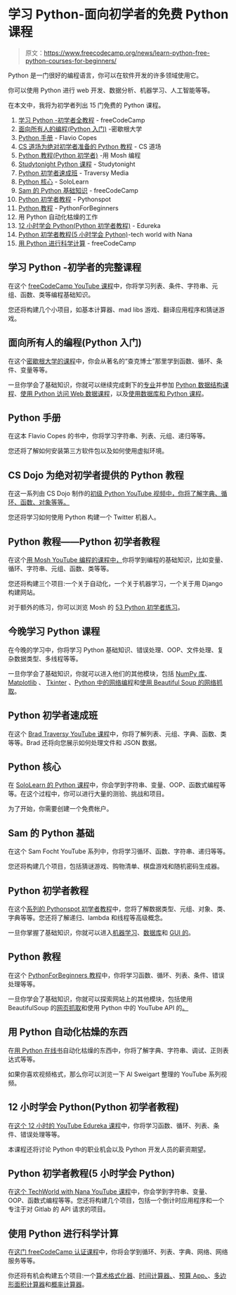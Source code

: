# 学习 Python-面向初学者的免费 Python 课程

> 原文：<https://www.freecodecamp.org/news/learn-python-free-python-courses-for-beginners/>

Python 是一门很好的编程语言，你可以在软件开发的许多领域使用它。

你可以使用 Python 进行 web 开发、数据分析、机器学习、人工智能等等。

在本文中，我将为初学者列出 15 门免费的 Python 课程。

1.  [学习 Python -初学者全教程](#learn-python-full-course-for-beginners) - freeCodeCamp
2.  [面向所有人的编程(Python 入门)](#programming-for-everybody-getting-started-with-python-) -密歇根大学
3.  [Python 手册](#the-python-handbook) - Flavio Copes
4.  [CS 道场为绝对初学者准备的 Python 教程](#python-tutorials-for-absolute-beginners-by-cs-dojo) - CS 道场
5.  [Python 教程(Python 初学者)](#python-tutorial-python-for-beginners) -用 Mosh 编程
6.  [Studytonight Python 课程](#studytonight-python-courses) - Studytonight
7.  [Python 初学者速成班](#python-crash-course-for-beginners) - Traversy Media
8.  [Python 核心](#python-core) - SoloLearn
9.  [Sam 的 Python 基础知识](#python-basics-with-sam) - freeCodeCamp
10.  [Python 初学者教程](#python-beginner-tutorials) - Pythonspot
11.  [Python 教程](#python-tutorial) - PythonForBeginners
12.  用 Python 自动化枯燥的工作
13.  [12 小时学会 Python(Python 初学者教程)](#learn-python-in-12-hours-python-tutorial-for-beginners-) - Edureka
14.  [Python 初学者教程(5 小时学会 Python)](#python-tutorial-for-beginners-learn-python-in-5-hours-)-tech world with Nana
15.  [用 Python 进行科学计算](#scientific-computing-with-python) - freeCodeCamp

## 学习 Python -初学者的完整课程

在这个 [freeCodeCamp YouTube 课程](https://www.youtube.com/watch?v=rfscVS0vtbw)中，你将学习列表、条件、字符串、元组、函数、类等编程基础知识。

您还将构建几个小项目，如基本计算器、mad libs 游戏、翻译应用程序和猜谜游戏。

## 面向所有人的编程(Python 入门)

在这个[密歇根大学的课程](https://www.freecodecamp.org/news/python-for-everybody/)中，你会从著名的“查克博士”那里学到函数、循环、条件、变量等等。

一旦你学会了基础知识，你就可以继续完成剩下的[专业](https://www.coursera.org/specializations/python)并参加 [Python 数据结构课程](https://www.coursera.org/learn/python-data?specialization=python)、[使用 Python 访问 Web 数据课程](https://www.coursera.org/learn/python-network-data?specialization=python)，以及[使用数据库和 Python 课程](https://www.coursera.org/learn/python-databases?specialization=python)。

## Python 手册

在这本 Flavio Copes 的书中，你将学习字符串、列表、元组、递归等等。

您还将了解如何安装第三方软件包以及如何使用虚拟环境。

## CS Dojo 为绝对初学者提供的 Python 教程

在这一系列由 CS Dojo 制作的[初级 Python YouTube 视频中，你将了解字典、循环、函数、对象等等。](https://www.youtube.com/playlist?list=PLBZBJbE_rGRWeh5mIBhD-hhDwSEDxogDg)

您还将学习如何使用 Python 构建一个 Twitter 机器人。

## Python 教程——Python 初学者教程

在这个[用 Mosh YouTube 编程的课程中，](https://www.youtube.com/watch?v=_uQrJ0TkZlc)你将学到编程的基础知识，比如变量、循环、字符串、元组、函数、类等等。

您还将构建三个项目:一个关于自动化，一个关于机器学习，一个关于用 Django 构建网站。

对于额外的练习，你可以浏览 Mosh 的 [53 Python 初学者练习](https://programmingwithmosh.com/python/python-exercises-and-questions-for-beginners/)。

## 今晚学习 Python 课程

在今晚的学习中，你将学习 Python 基础知识、错误处理、OOP、文件处理、复杂数据类型、多线程等等。

一旦你学会了基础知识，你就可以进入他们的其他模块，包括 [NumPy 库](https://www.studytonight.com/numpy)、 [Matplotlib](https://www.studytonight.com/matplotlib) 、 [Tkinter](https://www.studytonight.com/tkinter) 、[Python 中的网络编程](https://www.studytonight.com/network-programming-in-python/)和[使用 Beautiful Soup 的网络抓取](https://www.studytonight.com/python/web-scraping/)。

## Python 初学者速成班

在这个 [Brad Traversy YouTube 课程](https://www.youtube.com/watch?v=JJmcL1N2KQs)中，你将了解列表、元组、字典、函数、类等等。Brad 还将向您展示如何处理文件和 JSON 数据。

## Python 核心

在 [SoloLearn 的 Python 课程](https://www.sololearn.com/learning/1073)中，你会学到字符串、变量、OOP、函数式编程等等。在这个过程中，你可以进行大量的测验、挑战和项目。

为了开始，你需要创建一个免费帐户。

## Sam 的 Python 基础

在这个 Sam Focht YouTube 系列中，你将学习循环、函数、字符串、递归等等。

您还将构建几个项目，包括猜谜游戏、购物清单、棋盘游戏和随机密码生成器。

## Python 初学者教程

在这个[系列的 Pythonspot 初学者教程](https://pythonspot.com/beginner/)中，您将了解数据类型、元组、对象、类、字典等等。您还将了解递归、lambda 和线程等高级概念。

一旦你掌握了基础知识，你就可以进入[机器学习](https://pythonspot.com/machine-learning/)、[数据库](https://pythonspot.com/python-database/)和 [GUI 的](https://pythonspot.com/gui/)。

## Python 教程

在这个 [PythonForBeginners 教程](https://www.pythonforbeginners.com/python-tutorial)中，你将学习函数、循环、列表、条件、错误处理等等。

一旦你学会了基础知识，你就可以探索网站上的其他模块，包括使用 BeautifulSoup 的[网页抓取](https://www.pythonforbeginners.com/python-on-the-web/web-scraping-with-beautifulsoup)和使用 Python 中的 YouTube API 的[。](https://www.pythonforbeginners.com/api/using-the-youtube-api)

## 用 Python 自动化枯燥的东西

在[用 Python 在线书](https://automatetheboringstuff.com/)自动化枯燥的东西中，你将了解字典、字符串、调试、正则表达式等等。

如果你喜欢视频格式，那么你可以浏览一下 Al Sweigart 整理的 YouTube 系列视频。

## 12 小时学会 Python(Python 初学者教程)

在[这个 12 小时的 YouTube Edureka 课程](https://www.youtube.com/watch?v=WGJJIrtnfpk)中，你将学习函数、循环、列表、条件、错误处理等等。

本课程还将讨论 Python 中的职业机会以及 Python 开发人员的薪资期望。

## Python 初学者教程(5 小时学会 Python)

在[这个 TechWorld with Nana YouTube 课程](https://www.youtube.com/watch?v=t8pPdKYpowI)中，你会学到字符串、变量、OOP、函数式编程等等。您还将构建几个项目，包括一个倒计时应用程序和一个专注于对 Gitlab 的 API 请求的项目。

## 使用 Python 进行科学计算

在[这门 freeCodeCamp 认证课程](https://www.freecodecamp.org/learn/scientific-computing-with-python/)中，你将会学到循环、列表、字典、网络、网络服务等等。

你还将有机会构建五个项目:一个[算术格式化器](https://www.freecodecamp.org/learn/scientific-computing-with-python/scientific-computing-with-python-projects/arithmetic-formatter)、[时间计算器、](https://www.freecodecamp.org/learn/scientific-computing-with-python/scientific-computing-with-python-projects/time-calculator)、[预算 App、](https://www.freecodecamp.org/learn/scientific-computing-with-python/scientific-computing-with-python-projects/budget-app)、[多边形面积计算器](https://www.freecodecamp.org/learn/scientific-computing-with-python/scientific-computing-with-python-projects/polygon-area-calculator)和[概率计算器](https://www.freecodecamp.org/learn/scientific-computing-with-python/scientific-computing-with-python-projects/probability-calculator)。